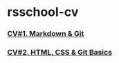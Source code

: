 # rsschool-cv
### [CV#1. Markdown & Git](https://philip-pak.github.io/rsschool-cv/cv)
### [CV#2. HTML, CSS & Git Basics](https://philip-pak.github.io/rsschool-cv/)
